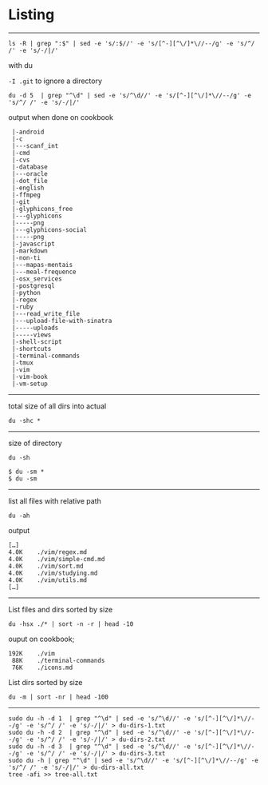 # Listing

***

```shell
ls -R | grep ":$" | sed -e 's/:$//' -e 's/[^-][^\/]*\//--/g' -e 's/^/ /' -e 's/-/|/'
```

with du

`-I .git` to ignore a directory

```
du -d 5  | grep "^\d" | sed -e 's/^\d//' -e 's/[^-][^\/]*\//--/g' -e 's/^/ /' -e 's/-/|/'
```

output when done on cookbook

```
 |-android
 |-c
 |---scanf_int
 |-cmd
 |-cvs
 |-database
 |---oracle
 |-dot_file
 |-english
 |-ffmpeg
 |-git
 |-glyphicons_free
 |---glyphicons
 |-----png
 |---glyphicons-social
 |-----png
 |-javascript
 |-markdown
 |-non-ti
 |---mapas-mentais
 |---meal-frequence
 |-osx_services
 |-postgresql
 |-python
 |-regex
 |-ruby
 |---read_write_file
 |---upload-file-with-sinatra
 |-----uploads
 |-----views
 |-shell-script
 |-shortcuts
 |-terminal-commands
 |-tmux
 |-vim
 |-vim-book
 |-vm-setup
```

***

total size of all dirs into actual

```
du -shc *
```

***

size of directory

```
du -sh

$ du -sm *
$ du -sm

```

***

list all files with relative path

```
du -ah
```

output

```
[…]
4.0K	./vim/regex.md
4.0K	./vim/simple-cmd.md
4.0K	./vim/sort.md
4.0K	./vim/studying.md
4.0K	./vim/utils.md
[…]
```

***

List files and dirs sorted by size

```
du -hsx ./* | sort -n -r | head -10
```

ouput on cookbook;

```
192K	./vim
 88K	./terminal-commands
 76K	./icons.md
```

List dirs sorted by size

```
du -m | sort -nr | head -100
```

***


```
sudo du -h -d 1  | grep "^\d" | sed -e 's/^\d//' -e 's/[^-][^\/]*\//--/g' -e 's/^/ /' -e 's/-/|/' > du-dirs-1.txt
sudo du -h -d 2  | grep "^\d" | sed -e 's/^\d//' -e 's/[^-][^\/]*\//--/g' -e 's/^/ /' -e 's/-/|/' > du-dirs-2.txt
sudo du -h -d 3  | grep "^\d" | sed -e 's/^\d//' -e 's/[^-][^\/]*\//--/g' -e 's/^/ /' -e 's/-/|/' > du-dirs-3.txt
sudo du -h | grep "^\d" | sed -e 's/^\d//' -e 's/[^-][^\/]*\//--/g' -e 's/^/ /' -e 's/-/|/' > du-dirs-all.txt
tree -afi >> tree-all.txt
```
